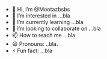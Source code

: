 - 👋 Hi, I’m @Mootazbsbs
- 👀 I’m interested in ...bla
- 🌱 I’m currently learning ...bla
- 💞️ I’m looking to collaborate on ...bla
- 📫 How to reach me ...bla
- 😄 Pronouns: ..bla.
- ⚡ Fun fact: ...bla

<!---
Mootazbsbs/Mootazbsbs is a ✨ special ✨ repository because its `README.md` (this file) appears on your GitHub profile.
You can click the Preview link to take a look at your changes.
--->
